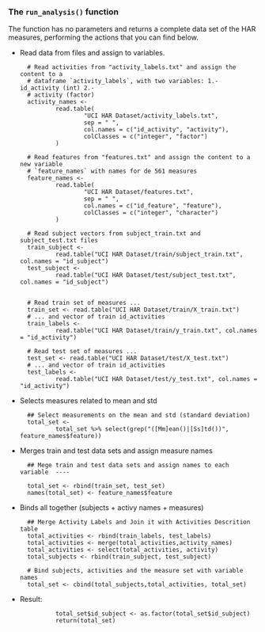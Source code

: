 ### The `run_analysis()` function

The function has no parameters and returns a complete data set of the HAR measures, performing the actions that you can find below.

* Read data from files and assign to variables.

        # Read activities from "activity_labels.txt" and assign the content to a
        # dataframe `activity_labels`, with two variables: 1.- id_activity (int) 2.-
        # activity (factor)
        activity_names <-
                read.table(
                        "UCI HAR Dataset/activity_labels.txt",
                        sep = " ",
                        col.names = c("id_activity", "activity"),
                        colClasses = c("integer", "factor")
                )
        
        # Read features from "features.txt" and assign the content to a new variable
        # `feature_names` with names for de 561 measures
        feature_names <-
                read.table(
                        "UCI HAR Dataset/features.txt",
                        sep = " ",
                        col.names = c("id_feature", "feature"),
                        colClasses = c("integer", "character")
                )
        
        # Read subject vectors from subject_train.txt and subject_test.txt files
        train_subject <-
                read.table("UCI HAR Dataset/train/subject_train.txt", col.names = "id_subject")
        test_subject <-
                read.table("UCI HAR Dataset/test/subject_test.txt", col.names = "id_subject")
        
        
        # Read train set of measures ...
        train_set <- read.table("UCI HAR Dataset/train/X_train.txt")
        # ... and vector of train id_activities
        train_labels <-
                read.table("UCI HAR Dataset/train/y_train.txt", col.names = "id_activity")
        
        # Read test set of measures ...
        test_set <- read.table("UCI HAR Dataset/test/X_test.txt")
        # ... and vector of train id_activities
        test_labels <-
                read.table("UCI HAR Dataset/test/y_test.txt", col.names = "id_activity")

* Selects measures related to mean and std

        ## Select measurements on the mean and std (standard deviation)
        total_set <-
                total_set %>% select(grep("([Mm]ean()|[Ss]td())", feature_names$feature))


* Merges train and test data sets and assign measure names

        ## Mege train and test data sets and assign names to each variable  ----
        
        total_set <- rbind(train_set, test_set)
        names(total_set) <- feature_names$feature


* Binds all together (subjects + activy names + measures)

        ## Merge Activity Labels and Join it with Activities Descrition table
        total_activities <- rbind(train_labels, test_labels)
        total_activities <- merge(total_activities,activity_names)
        total_activities <- select(total_activities, activity)
        total_subjects <- rbind(train_subject, test_subject)

        # Bind subjects, activities and the measure set with variable names
        total_set <- cbind(total_subjects,total_activities, total_set)


* Result: 
        
                total_set$id_subject <- as.factor(total_set$id_subject)
                return(total_set)        
